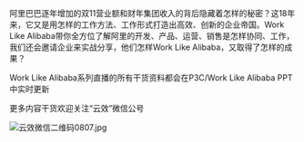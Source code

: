 阿里巴巴逐年增加的双11营业额和财年集团收入的背后隐藏着怎样的秘密？这18年来，它又是用怎样的工作方法、工作形式打造出高效、创新的企业帝国。Work Like Alibaba带你全方位了解阿里的开发、产品、运营、销售是怎样协同、工作，我们还会邀请企业来实战分享，他们怎样Work Like Alibaba，又取得了怎样的成果？

Work Like Alibaba系列直播的所有干货资料都会在P3C/Work Like Alibaba PPT中实时更新

更多内容干货欢迎关注“云效”微信公号

![云效微信二维码0807.jpg](https://gw.alicdn.com/tfscom/TB1d9HNaBHH8KJjy0FbXXcqlpXa.jpg) 
